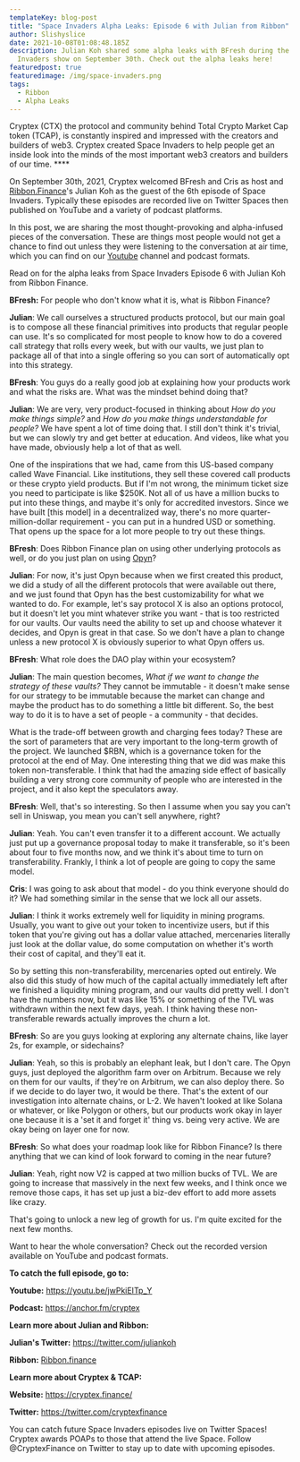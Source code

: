 ```yaml
---
templateKey: blog-post
title: "Space Invaders Alpha Leaks: Episode 6 with Julian from Ribbon"
author: Slishyslice
date: 2021-10-08T01:08:48.185Z
description: Julian Koh shared some alpha leaks with BFresh during the Space
  Invaders show on September 30th. Check out the alpha leaks here!
featuredpost: true
featuredimage: /img/space-invaders.png
tags:
  - Ribbon
  - Alpha Leaks
---
```

Cryptex (CTX) the protocol and community behind Total Crypto Market Cap token (TCAP), is constantly inspired and impressed with the creators and builders of web3. Cryptex created Space Invaders to help people get an inside look into the minds of the most important web3 creators and builders of our time. \*\*\*\*

On September 30th, 2021, Cryptex welcomed BFresh and Cris as host and [Ribbon.Finance](http://Ribbon.Finance)'s Julian Koh as the guest of the 6th episode of Space Invaders. Typically these episodes are recorded live on Twitter Spaces then published on YouTube and a variety of podcast platforms.

In this post, we are sharing the most thought-provoking and alpha-infused pieces of the conversation. These are things most people would not get a chance to find out unless they were listening to the conversation at air time, which you can find on our [Youtube](https://www.youtube.com/channel/UCdN17zdr5MCDph75srdhutQ) channel and podcast formats.

Read on for the alpha leaks from Space Invaders Episode 6 with Julian Koh from Ribbon Finance.

**BFresh:** For people who don't know what it is, what is Ribbon Finance?

**Julian**: We call ourselves a structured products protocol, but our main goal is to compose all these financial primitives into products that regular people can use. It's so complicated for most people to know how to do a covered call strategy that rolls every week, but with our vaults, we just plan to package all of that into a single offering so you can sort of automatically opt into this strategy.

**BFresh**: You guys do a really good job at explaining how your products work and what the risks are. What was the mindset behind doing that?

**Julian**: We are very, very product-focused in thinking about *How do you make things simple?* and *How do you make things understandable for people?* We have spent a lot of time doing that. I still don't think it's trivial, but we can slowly try and get better at education. And videos, like what you have made, obviously help a lot of that as well.

One of the inspirations that we had, came from this US-based company called Wave Financial. Like institutions, they sell these covered call products or these crypto yield products. But if I'm not wrong, the minimum ticket size you need to participate is like $250K. Not all of us have a million bucks to put into these things, and maybe it's only for accredited investors. Since we have built \[this model] in a decentralized way, there's no more quarter-million-dollar requirement - you can put in a hundred USD or something. That opens up the space for a lot more people to try out these things.

**BFresh**: Does Ribbon Finance plan on using other underlying protocols as well, or do you just plan on using [Opyn](https://www.opyn.co/)?

**Julian**: For now, it's just Opyn because when we first created this product, we did a study of all the different protocols that were available out there, and we just found that Opyn has the best customizability for what we wanted to do. For example, let's say protocol X is also an options protocol, but it doesn't let you mint whatever strike you want - that is too restricted for our vaults. Our vaults need the ability to set up and choose whatever it decides, and Opyn is great in that case. So we don't have a plan to change unless a new protocol X is obviously superior to what Opyn offers us.

**BFresh**: What role does the DAO play within your ecosystem?

**Julian**: The main question becomes, *What if we want to change the strategy of these vaults?* They cannot be immutable - it doesn't make sense for our strategy to be immutable because the market can change and maybe the product has to do something a little bit different. So, the best way to do it is to have a set of people - a community - that decides.

What is the trade-off between growth and charging fees today? These are the sort of parameters that are very important to the long-term growth of the project. We launched $RBN, which is a governance token for the protocol at the end of May. One interesting thing that we did was make this token non-transferable. I think that had the amazing side effect of basically building a very strong core community of people who are interested in the project, and it also kept the speculators away.

**BFresh**: Well, that's so interesting. So then I assume when you say you can't sell in Uniswap, you mean you can't sell anywhere, right?

**Julian**: Yeah. You can't even transfer it to a different account. We actually just put up a governance proposal today to make it transferable, so it's been about four to five months now, and we think it's about time to turn on transferability. Frankly, I think a lot of people are going to copy the same model.

**Cris**: I was going to ask about that model - do you think everyone should do it? We had something similar in the sense that we lock all our assets.

**Julian**: I think it works extremely well for liquidity in mining programs. Usually, you want to give out your token to incentivize users, but if this token that you're giving out has a dollar value attached, mercenaries literally just look at the dollar value, do some computation on whether it's worth their cost of capital, and they'll eat it.

So by setting this non-transferability, mercenaries opted out entirely. We also did this study of how much of the capital actually immediately left after we finished a liquidity mining program, and our vaults did pretty well. I don't have the numbers now, but it was like 15% or something of the TVL was withdrawn within the next few days, yeah. I think having these non-transferable rewards actually improves the churn a lot.

**BFresh**: So are you guys looking at exploring any alternate chains, like layer 2s, for example, or sidechains?

**Julian**: Yeah, so this is probably an elephant leak, but I don't care. The Opyn guys, just deployed the algorithm farm over on Arbitrum. Because we rely on them for our vaults, if they're on Arbitrum, we can also deploy there. So if we decide to do layer two, it would be there. That's the extent of our investigation into alternate chains, or L-2. We haven't looked at like Solana or whatever, or like Polygon or others, but our products work okay in layer one because it is a 'set it and forget it' thing vs. being very active. We are okay being on layer one for now.

**BFresh**: So what does your roadmap look like for Ribbon Finance? Is there anything that we can kind of look forward to coming in the near future?

**Julian**: Yeah, right now V2 is capped at two million bucks of TVL. We are going to increase that massively in the next few weeks, and I think once we remove those caps, it has set up just a biz-dev effort to add more assets like crazy.

That's going to unlock a new leg of growth for us. I'm quite excited for the next few months.

Want to hear the whole conversation? Check out the recorded version available on YouTube and podcast formats.

**To catch the full episode, go to:**

**Youtube:** [](https://youtu.be/jwPkiEITp_Y)<https://youtu.be/jwPkiEITp_Y>

**Podcast:** [](https://anchor.fm/cryptex)<https://anchor.fm/cryptex>



**Learn more about Julian and Ribbon:**

**Julian's Twitter:** [](https://twitter.com/juliankoh)<https://twitter.com/juliankoh>

**Ribbon:** [Ribbon.finance](http://Ribbon.finance)



**Learn more about Cryptex & TCAP:**

**Website:** [](https://cryptex.finance/)<https://cryptex.finance/>

**Twitter:** [](https://twitter.com/cryptexfinance)<https://twitter.com/cryptexfinance>

You can catch future Space Invaders episodes live on Twitter Spaces! Cryptex awards POAPs to those that attend the live Space. Follow @CryptexFinance on Twitter to stay up to date with upcoming episodes.